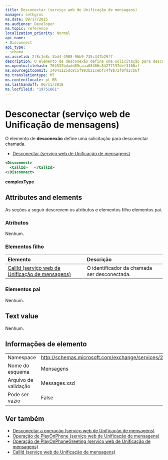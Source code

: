 ```yaml
---
title: Desconectar (serviço web de Unificação de mensagens)
manager: sethgros
ms.date: 09/17/2015
ms.audience: Developer
ms.topic: reference
localization_priority: Normal
api_name:
- Disconnect
api_type:
- schema
ms.assetid: 2f8c1e8c-3bd4-4988-96b9-735c347b29f7
description: O elemento de desconexão define uma solicitação para desconectar chamada.
ms.openlocfilehash: 764532bdadd69caaa68406c84277197def3160af
ms.sourcegitcommit: 34041125dc8c5f993b21cebfc4f8b72f0fd2cb6f
ms.translationtype: MT
ms.contentlocale: pt-BR
ms.lasthandoff: 06/11/2018
ms.locfileid: "19751861"
---
```

# <a name="disconnect-um-web-service"></a>Desconectar (serviço web de Unificação de mensagens)

O elemento de **desconexão** define uma solicitação para desconectar chamada. 
  
- [Desconectar (serviço web de Unificação de mensagens)](disconnect-um-web-service.md)
  
```xml
<Disconnect>
  <CallId>   </CallId>
</Disconnect>
```

 **complexType**
## <a name="attributes-and-elements"></a>Attributes and elements

As seções a seguir descrevem os atributos e elementos filho elementos pai.
  
### <a name="attributes"></a>Atributos

Nenhum.
  
### <a name="child-elements"></a>Elementos filho

|**Elemento**|**Descrição**|
|:-----|:-----|
|[CallId (serviço web de Unificação de mensagens)](callid-um-web-service.md) <br/> |O identificador da chamada ser desconectada.  <br/> |
   
### <a name="parent-elements"></a>Elementos pai

Nenhum.
  
## <a name="text-value"></a>Text value

Nenhum.
  
## <a name="element-information"></a>Informações de elemento

|||
|:-----|:-----|
|Namespace  <br/> |http://schemas.microsoft.com/exchange/services/2006/messages  <br/> |
|Nome do esquema  <br/> |Mensagens  <br/> |
|Arquivo de validação  <br/> |Messages.xsd  <br/> |
|Pode ser vazio  <br/> |False  <br/> |
   
## <a name="see-also"></a>Ver também

- [Desconectar a operação (serviço web de Unificação de mensagens)](disconnect-operation-um-web-service.md)  
- [Operação de PlayOnPhone (serviço web de Unificação de mensagens)](playonphone-operation-um-web-service.md) 
- [Operação de PlayOnPhoneGreeting (serviço web de Unificação de mensagens)](playonphonegreeting-operation-um-web-service.md)  
- [CallId (serviço web de Unificação de mensagens)](callid-um-web-service.md)

